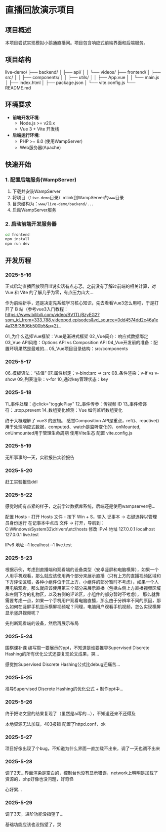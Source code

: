 # 直播回放演示项目

## 项目概述
本项目尝试实现模拟小鹅通直播间。项目包含响应式前端界面和后端服务。

## 项目结构
live-demo/
├── backend/ 
│   ├── api/ 
│   │   └── videos/ 
├── frontend/ 
│   ├── src/
│   │   ├── components/ 
│   │   ├── utils/ 
│   │   ├── App.vue 
│   │   └── main.js 
│   ├── index.html
│   ├── package.json 
│   └── vite.config.js 
└── README.md

## 环境要求
- **前端开发环境**:
  - Node.js >= v20.x 
  - Vue 3 + Vite 开发栈
- **后端运行环境**:
  - PHP >= 8.0 (使用WampServer) 
  - Web服务器(Apache)

## 快速开始
### 1. 配置后端服务(WampServer)
1. 下载并安装WampServer
2. 将项目（`live-demo`目录）mlink到WampServer的`www`目录
3. 目录结构为：`www/live-demo/backend/...`
4. 启动WampServer服务

### 2. 启动前端开发服务器
```bash
cd frontend
npm install   
npm run dev  
```

## 开发历程
###  2025-5-16
正式启动直播回放项目!!!说实话有点忐忑。之前没有了解过前端的相关计算，对 Vue 和 Vite 的了解几乎为零，有点压力山大...

作为前端新手，还是决定先系统学习核心知识，先去看看Vue3怎么用吧，于是打开了 B 站（参考vue3入门教程：https://www.bilibili.com/video/BV1TLjBzyEG2?spm_id_from=333.788.videopod.episodes&vd_source=0dd4574dd2c46a1e4a138f3606b500b5&p=2）

01_为什么选择Vue框架：Vue是渐进式框架
02_Vue简介：响应式数据绑定
03_Vue API风格：Options API vs Composition API
04_Vue开发前的准备：配置环境果然是最难的...
05_Vue项目目录结构：src/components

###  2025-5-17
06_模板语法：“插值”
07_属性绑定：v-bind:src => :src
08_条件渲染：v-if vs v-show 
09_列表渲染：v-for 
10_通过key管理状态：key


###  2025-5-18
11_事件处理：@click="togglePlay"
12_事件传参：传视频 ID
13_事件修饰符：.stop.prevent
14_数组变化侦测：Vue 如何监听数组变化

终于大概理解了 vue3 的逻辑。
感觉Composition API​​是重点，ref()、reactive()用于处理响应式数据，computed、watch是监听变化的，onMounted, onUnmounted用于管理生命周期
使用Vite生态​​
配置 vite.config.js 

###  2025-5-19
无所事事的一天，实验报告实验报告

###  2025-5-20
赶工实验报告ddl

###  2025-5-22
感觉时间有点紧的样子，之前学过数据库系统，后端还是使用wampserver吧...

配置 Hosts - 打开 Hosts 文件​​ - 按下 Win + S，输入 ​​记事本​​ → 右键选择 ​​以管理员身份运行​​
在记事本中点击 ​​文件 → 打开​​，导航到：
C:\Windows\System32\drivers\etc\hosts
修改
IPv4 地址
127.0.0.1    localhost
127.0.0.1    live.test

IPv6 地址
::1          localhost
::1          live.test

###  2025-5-23
根据示例，考虑到直播端和观看端的设备类型（安卓竖屏和电脑横屏），如果一个人用手机观看，那么就应该使用两个部分来展示直播（只有上方的直播视频区域和下方评论区域，各种小组件位于其上方，小组件的部分暂时不考虑），如果一个人用电脑观看，那么就应该使用第三个部分来展示直播（包括左侧上方直播视频区域和左侧下方的礼物区，以及右侧的评论区，小组件的部分暂时不考虑）， 那么就靠需要考虑一点，如果一个手机用户观看电脑直播，那么由于分辨率不同的原因，那么如何在竖屏手机显示横屏视频呢？同理，电脑用户观看手机视频，怎么实现横屏显示竖屏视频呢？

先判断观看端的设备，然后再展示布局

###  2025-5-24
围棋课补课
编写周一要展示的ppt，不知道是谁要推导Supervised Discrete Hashing的所有优化公式还要复现论文成果，哭...

感觉推Supervised Discrete Hashing公式比debug还痛苦...

###  2025-5-25
推导Supervised Discrete Hashing的优化公式 + 制作ppt中...

###  2025-5-26
终于把论文里的结果复现了（虽然是ai写的...），不知道还来不还得及

本地资源无法加载，403报错
配置了httpd.conf，ok

###  2025-5-27
项目好像出现了个bug，不知道为什么界面一直加载不出来，调了一天也调不出来

###  2025-5-28
调了2天...界面渲染是空白的，控制台也没有显示错误，network上明明是加载了资源的，php好像也没问题，好奇怪

心好累...

###  2025-5-29
调了3天，进阶功能没指望了...

基础功能应该也没指望了，哭

